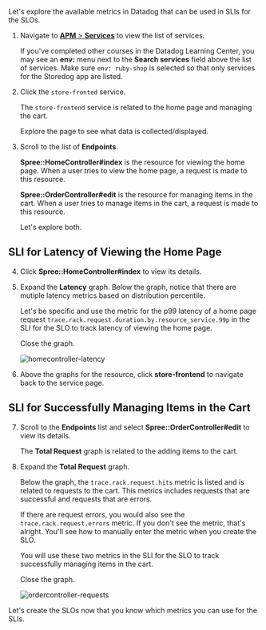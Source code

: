 Let's explore the available metrics in Datadog that can be used in SLIs for the SLOs. 

1. Navigate to <a href="https://app.datadoghq.com/apm/services" target="_datadog">**APM** > **Services**</a> to view the list of services.

   If you've completed other courses in the Datadog Learning Center, you may see an **env:** menu next to the **Search services** field above the list of services. Make sure `env: ruby-shop` is selected so that only services for the Storedog app are listed. 

2. Click the `store-fronted` service. 

   The `store-frontend` service is related to the home page and managing the cart. 
   
   Explore the page to see what data is collected/displayed.

3. Scroll to the list of **Endpoints**. 

   **Spree::HomeController#index** is the resource for viewing the home page. When a user tries to view the home page, a request is made to this resource. 

   **Spree::OrderController#edit** is the resource for managing items in the cart. When a user tries to manage items in the cart, a request is made to this resource. 

   Let's explore both.

## SLI for Latency of Viewing the Home Page

4. Click **Spree::HomeController#index** to view its details. 

5. Expand the **Latency** graph. Below the graph, notice that there are mutiple latency metrics based on distribution percentile. 

   Let's be specific and use the metric for the p99 latency of a home page request `trace.rack.request.duration.by.resource_service.99p` in the SLI for the SLO to track latency of viewing the home page.

   Close the graph.

   ![homecontroller-latency](slopractice/assets/homecontroller-latency.gif)

6. Above the graphs for the resource, click **store-frontend** to navigate back to the service page.

## SLI for Successfully Managing Items in the Cart

7. Scroll to the **Endpoints** list and select **Spree::OrderController#edit** to view its details.

   The **Total Request** graph is related to the adding items to the cart.

8. Expand the **Total Request** graph.

   Below the graph, the `trace.rack.request.hits` metric is listed and is related to requests to the cart. This metrics includes requests that are successful and requests that are errors.
   
   If there are request errors, you would also see the `trace.rack.request.errors` metric. If you don't see the metric, that's alright. You'll see how to manually enter the metric when you create the SLO.

   You will use these two metrics in the SLI for the SLO to track successfully managing items in the cart.

   Close the graph.

   ![ordercontroller-requests](slopractice/assets/ordercontroller-requests.gif)

Let's create the SLOs now that you know which metrics you can use for the SLIs. 